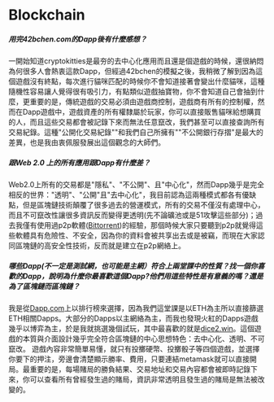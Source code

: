 # Blockchain
##### 用完42bchen.com的Dapp後有什麼感想？
一開始知道cryptokitties是最夯的去中心化應用而且還是個遊戲的時候，還很納悶為何很多人會熱衷這款Dapp，但經過42bchen的模擬之後，我稍微了解到因為這個遊戲沒有終點，每次進行貓咪匹配的時候你不會知道接著會變出什麼貓咪，這種隨機性容易讓人覺得很有吸引力，有點類似遊戲抽寶物，你不會知道自己會抽到什麼，更重要的是，傳統遊戲的交易必須由遊戲商控制，遊戲商有所有的控制權，然而在Dapp遊戲中，遊戲資產的所有權隸屬於玩家，你可以直接販售貓咪給想購買的人，而且這些交易都會被記錄下來而無法任意竄改，我們甚至可以直接查詢所有交易紀錄。這種"公開化交易紀錄""和我們自己所擁有""不公開銀行存摺"是最大的差異，也是我由衷佩服發展出這個觀念的大師們。

##### 跟Web 2.0 上的所有應用跟Dapp有什麼差？
Web2.0上所有的交易都是"隱私"、"不公開"、且"中心化"，然而Dapp幾乎是完全相反的世界："透明"、"公開"且"去中心化"，我目前認為這兩種模式都各有優缺點，但是區塊鏈技術顛覆了很多過去的營運模式，所有的交易不僅沒有處理中心，而且不可竄改性讓很多資訊反而變得更透明(先不論礦池或是51攻擊這些部分)；過去我僅有使用過p2p軟體([Bittorrent](https://www.bittorrent.com/))的經驗，那個時候大家只要聽到p2p就覺得這些軟體具有危險性、不安全，因為你的資料會被共享出去或是被竊，而現在大家認同區塊鏈的高安全性技術，反而就是建立在p2p網絡上。

##### 哪些Dapp(不一定是測試網，也可能是主網）符合上兩堂課中的性質？找一個你喜歡的Dapp，說明為什麼你最喜歡這個Dapp?他們用這些特性是有意義的嗎？還是為了區塊鏈而區塊鏈？
我是從[Dapp.com](https://www.dapp.com/)上以排行榜來選擇，因為我們這堂課是以ETH為主所以直接篩選ETH相關Dapps。大部分的Dapps以主網絡為主，而我也發現火紅的Dapps遊戲幾乎以博弈為主，於是我就挑選幾個試玩，其中最喜歡的就是[dice2.win](https://dice2.win/)。這個遊戲的本質與介面設計幾乎完全符合區塊鏈的中心思想特色：去中心化、透明、不可竄改。
遊戲內容非常簡單易懂，就只有投擲硬幣、投擲骰子等四個遊戲，並選擇你要下的押注，旁邊會清楚顯示勝率、費用，只要連結metamask就可以直接開局。最重要的是，每場賭局的勝負結果、交易地址和交易內容都會被即時記錄下來，你可以查看所有曾經發生過的賭局，資訊非常透明且發生過的賭局是無法被改變的。
